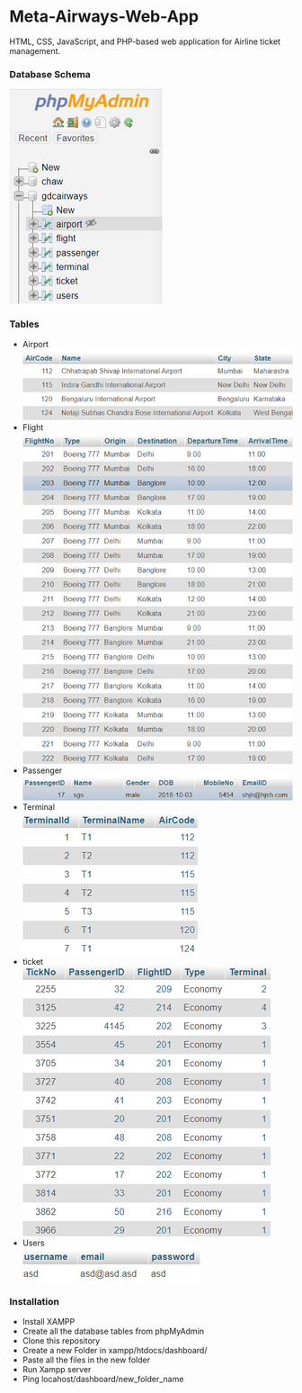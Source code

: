 # Meta-Airways-Web-App
HTML, CSS, JavaScript, and PHP-based web application for Airline ticket management.

### Database Schema <br/>
![plot](./assets/schema.png)

### Tables
* Airport <br/>
![plot](./assets/airport.png)
* Flight <br/>
![plot](./assets/flight.png)
* Passenger <br/>
![plot](./assets/passenger.png)
* Terminal <br/>
![plot](./assets/terminal.png)
* ticket <br/>
![plot](./assets/ticket.png)
* Users <br/>
![plot](./assets/user.png)

### Installation
* Install XAMPP
* Create all the database tables from phpMyAdmin
* Clone this repository
* Create a new Folder in xampp/htdocs/dashboard/
* Paste all the files in the new folder
* Run Xampp server
* Ping locahost/dashboard/new_folder_name
